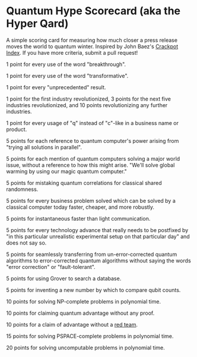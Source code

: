 # Quantum Hype Scorecard (aka the Hyper Qard)

A simple scoring card for measuring how much closer a press release moves the world to quantum winter.
Inspired by John Baez's [Crackpot Index](https://math.ucr.edu/home/baez/crackpot.html).
If you have more criteria, submit a pull request!

1 point for every use of the word "breakthrough".

1 point for every use of the word "transformative".

1 point for every "unprecedented" result.

1 point for the first industry revolutionized, 3 points for the next five industries revolutionized, and 10 points revolutionizing any further industries. 

1 point for every usage of "q" instead of "c"-like in a business name or product.

5 points for each reference to quantum computer's power arising from  "trying all solutions in parallel".

5 points for each mention of quantum computers solving a major world issue, without a reference to how this might arise.  "We'll solve global warming by using our magic quantum computer."

5 points for mistaking quantum correlations for classical shared randomness.

5 points for every business problem solved which can be solved by a classical computer
today faster, cheaper, and more robustly.

5 points for instantaneous faster than light communication.

5 points for every technology advance that really needs to be postfixed by "in this
particular unrealistic experimental setup on that particular day" and does not say so.

5 points for seamlessly transferring from un-error-corrected quantum algorithms to
error-corrected quantum algorithms without saying the words "error correction" or
"fault-tolerant".

5 points for using Grover to search a database.

5 points for inventing a new number by which to compare qubit counts.

10 points for solving NP-complete problems in polynomial time.

10 points for claiming quantum advantage without any proof.

10 points for a claim of advantage without a [red team](https://en.wikipedia.org/wiki/Red_team). 

15 points for solving PSPACE-complete problems in polynomial time.

20 points for solving uncomputable problems in polynomial time.
